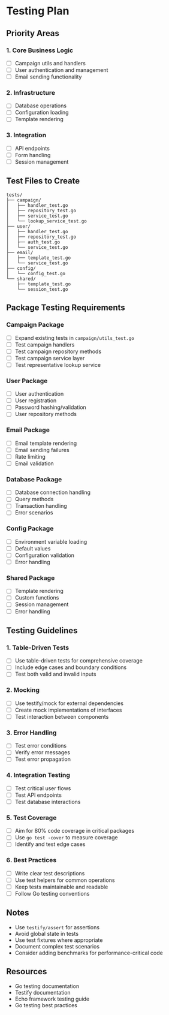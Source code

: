 # Testing Plan

## Priority Areas

### 1. Core Business Logic
- [ ] Campaign utils and handlers
- [ ] User authentication and management
- [ ] Email sending functionality

### 2. Infrastructure
- [ ] Database operations
- [ ] Configuration loading
- [ ] Template rendering

### 3. Integration
- [ ] API endpoints
- [ ] Form handling
- [ ] Session management

## Test Files to Create

```plaintext
tests/
├── campaign/
│   ├── handler_test.go
│   ├── repository_test.go
│   ├── service_test.go
│   └── lookup_service_test.go
├── user/
│   ├── handler_test.go
│   ├── repository_test.go
│   ├── auth_test.go
│   └── service_test.go
├── email/
│   ├── template_test.go
│   └── service_test.go
├── config/
│   └── config_test.go
└── shared/
    ├── template_test.go
    └── session_test.go
```

## Package Testing Requirements

### Campaign Package
- [ ] Expand existing tests in `campaign/utils_test.go`
- [ ] Test campaign handlers
- [ ] Test campaign repository methods
- [ ] Test campaign service layer
- [ ] Test representative lookup service

### User Package
- [ ] User authentication
- [ ] User registration
- [ ] Password hashing/validation
- [ ] User repository methods

### Email Package
- [ ] Email template rendering
- [ ] Email sending failures
- [ ] Rate limiting
- [ ] Email validation

### Database Package
- [ ] Database connection handling
- [ ] Query methods
- [ ] Transaction handling
- [ ] Error scenarios

### Config Package
- [ ] Environment variable loading
- [ ] Default values
- [ ] Configuration validation
- [ ] Error handling

### Shared Package
- [ ] Template rendering
- [ ] Custom functions
- [ ] Session management
- [ ] Error handling

## Testing Guidelines

### 1. Table-Driven Tests
- [ ] Use table-driven tests for comprehensive coverage
- [ ] Include edge cases and boundary conditions
- [ ] Test both valid and invalid inputs

### 2. Mocking
- [ ] Use testify/mock for external dependencies
- [ ] Create mock implementations of interfaces
- [ ] Test interaction between components

### 3. Error Handling
- [ ] Test error conditions
- [ ] Verify error messages
- [ ] Test error propagation

### 4. Integration Testing
- [ ] Test critical user flows
- [ ] Test API endpoints
- [ ] Test database interactions

### 5. Test Coverage
- [ ] Aim for 80% code coverage in critical packages
- [ ] Use `go test -cover` to measure coverage
- [ ] Identify and test edge cases

### 6. Best Practices
- [ ] Write clear test descriptions
- [ ] Use test helpers for common operations
- [ ] Keep tests maintainable and readable
- [ ] Follow Go testing conventions

## Notes
- Use `testify/assert` for assertions
- Avoid global state in tests
- Use test fixtures where appropriate
- Document complex test scenarios
- Consider adding benchmarks for performance-critical code

## Resources
- Go testing documentation
- Testify documentation
- Echo framework testing guide
- Go testing best practices